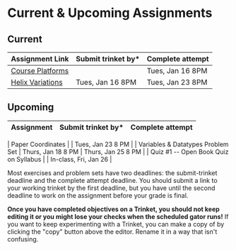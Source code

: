 # Current & Upcoming Assignments

## Current

| Assignment Link  | Submit trinket by* | Complete attempt |
| ---------------- | ------------------ | ---------------- |
| [Course Platforms](https://classroom.github.com/a/I_aPYXfe) |                    | Tues, Jan 16 8PM |
| [Helix Variations](https://classroom.github.com/a/iYUubKEG) | Tues, Jan 16 8PM   | Tues, Jan 23 8PM |

## Upcoming

| Assignment                      | Submit trinket by* | Complete attempt          |
| ------------------------------------- | ------------------ | ------------------------- |

| Paper Coordinates                     |                    | Tues, Jan 23 8 PM |
| Variables & Datatypes Problem Set     | Thurs, Jan 18 8 PM | Thurs, Jan 25 8 PM        |
| Quiz #1 -- Open Book Quiz on Syllabus |                    | In-class, Fri, Jan 26     |

Most exercises and problem sets have two deadlines: the submit-trinket deadline and the complete attempt deadline. You should submit a link to your working trinket by the first deadline, but you have until the second deadline to work on the assignment before your grade is final. 

**Once you have completed objectives on a Trinket, you should not keep editing it or you might lose your checks when the scheduled gator runs!** If you want to keep experimenting with a Trinket, you can make a copy of by clicking the "copy" button above the editor. Rename it in a way that isn't confusing.
